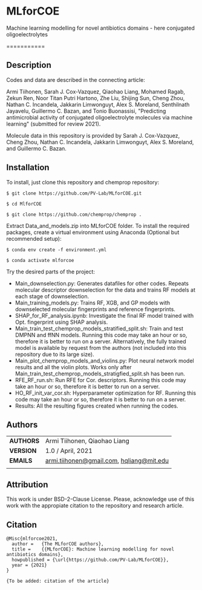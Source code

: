 # MLforCOE
Machine learning modelling for novel antibiotics domains - here conjugated oligoelectrolytes

===========
## Description

Codes and data are described in the connecting article:

Armi Tiihonen, Sarah J. Cox-Vazquez, Qiaohao Liang, Mohamed Ragab, Zekun Ren, Noor Titan Putri Hartono, Zhe Liu, Shijing Sun, Cheng Zhou, Nathan C. Incandela, Jakkarin Limwonguyt, Alex S. Moreland, Senthilnath Jayavelu, Guillermo C. Bazan, and Tonio Buonassisi, "Predicting antimicrobial activity of conjugated oligoelectrolyte molecules via machine learning" (submitted for review 2021).

Molecule data in this repository is provided by Sarah J. Cox-Vazquez, Cheng Zhou, Nathan C. Incandela, Jakkarin Limwonguyt, Alex S. Moreland, and Guillermo C. Bazan.

## Installation
To install, just clone this repository and chemprop repository:

`$ git clone https://github.com/PV-Lab/MLforCOE.git`

`$ cd MlforCOE`

`$ git clone https://github.com/chemprop/chemprop .`

Extract Data_and_models.zip into MLforCOE folder. To install the required packages, create a virtual environment using Anaconda (Optional but recommended setup):

`$ conda env create -f environment.yml`

`$ conda activate mlforcoe`

Try the desired parts of the project:
- Main_downselection.py: Generates datafiles for other codes. Repeats molecular descriptor downselection for the data and trains RF models at each stage of downselection.
- Main_training_models.py: Trains RF, XGB, and GP models with downselected molecular fingerprints and reference fingerprints.
- SHAP_for_RF_analysis.ipynb: Investigate the final RF model trained with Opt. fingerprint using SHAP analysis.
- Main_train_test_chemprop_models_stratified_split.sh: Train and test DMPNN and ffNN models. Running this code may take an hour or so, therefore it is better to run on a server. Alternatively, the fully trained model is available by request from the authors (not included into this repository due to its large size).
- Main_plot_chemprop_models_and_violins.py: Plot neural network model results and all the violin plots. Works only after Main_train_test_chemprop_models_stratigfied_split.sh has been run.
- RFE_RF_run.sh: Run RFE for Cor. descriptors. Running this code may take an hour or so, therefore it is better to run on a server.
- HO_RF_init_var_cor.sh: Hyperparameter optimization for RF. Running this code may take an hour or so, therefore it is better to run on a server.
- Results: All the resulting figures created when running the codes. 

## Authors
||                    |
| ------------- | ------------------------------ |
| **AUTHORS**      | Armi Tiihonen, Qiaohao Liang     | 
| **VERSION**      | 1.0 / April, 2021     | 
| **EMAILS**      | armi.tiihonen@gmail.com, hqliang@mit.edu | 
||                    |

## Attribution
This work is under BSD-2-Clause License. Please, acknowledge use of this work with the appropiate citation to the repository and research article.

## Citation

    @Misc{mlforcoe2021,
      author =   {The MLforCOE authors},
      title =    {{MLforCOE}: Machine learning modelling for novel antibiotics domains},
      howpublished = {\url{https://github.com/PV-Lab/MLforCOE}},
      year = {2021}
    }
    
    {To be added: citation of the article}
